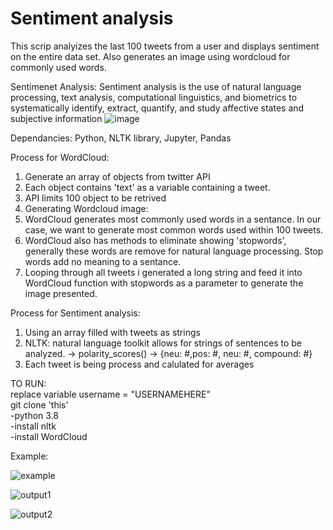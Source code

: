 # Sentiment analysis


This scrip analyizes the last 100 tweets from a user and displays sentiment on the entire data set. Also generates an image using wordcloud for commonly used words.

Sentimenet Analysis: Sentiment analysis is the use of natural language processing, text analysis, computational linguistics, and biometrics to systematically identify, extract, quantify, and study affective states and subjective information
![image](https://user-images.githubusercontent.com/38986377/171091764-1756c90b-df1b-432e-a9c3-9e52812e8099.png)

Dependancies:
Python,
NLTK library,
Jupyter,
Pandas


Process for WordCloud:
1. Generate an array of objects from twitter API 
2. Each object contains 'text' as a variable containing a tweet.
3. API limits 100 object to be retrived
4. Generating Wordcloud image: 
5. WordCloud generates most commonly used words in a sentance. In our case, we want to generate most common words used within 100 tweets.
6. WordCloud also has methods to eliminate showing 'stopwords', generally these words are remove for natural language processing. Stop words add no meaning to a sentance.
7. Looping through all tweets i generated a long string and feed it into WordCloud function with stopwords as a parameter to generate the image presented.

Process for Sentiment analysis:
1. Using an array filled with tweets as strings
2. NLTK: natural language toolkit allows for strings of sentences to be analyzed. -> polarity_scores() ->  {neu: #,pos: #, neu: #, compound: #}
3. Each tweet is being process and calulated for averages



TO RUN:  <br />
replace variable username = "USERNAMEHERE"  <br />
git clone 'this'  <br />
-python 3.8  <br />
-install nltk  <br />
-install WordCloud  <br />

Example: 

![example](https://user-images.githubusercontent.com/38986377/171094670-9adbec11-03a9-4790-b89c-6ce5bc0a381b.PNG)

![output1](https://user-images.githubusercontent.com/38986377/171095113-46d038cb-fa77-430a-967f-bd31cc4e8a5e.PNG)

![output2](https://user-images.githubusercontent.com/38986377/171095119-1c1510fe-8f04-41c1-89b7-a38a81d86aab.PNG)

